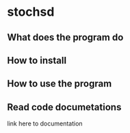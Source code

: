 # stochsd

## What does the program do

## How to install

## How to use the program

## Read code documetations
link here to documentation